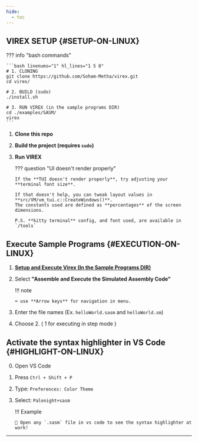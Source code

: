 ```yaml
---
hide:
  - toc
---
```


## VIREX SETUP {#SETUP-ON-LINUX}

??? info "bash commands"

    ```bash linenums="1" hl_lines="1 5 8"
    # 1. CLONING
    git clone https://github.com/Soham-Metha/virex.git
    cd virex/

    # 2. BUILD (sudo)
    ./install.sh

    # 3. RUN VIREX (in the sample programs DIR)
    cd ./examples/SASM/
    virex
    ```

1.  **Clone this repo**

2.  **Build the project (requires `sudo`)**

3.  **Run VIREX**

    ??? question "UI doesn't render properly"

        If the **TUI doesn't render properly**, try adjusting your **terminal font size**.

        If that doesn't help, you can tweak layout values in **src/VM/vm_tui.c::CreateWindows()**.
        The constants used are defined as **percentages** of the screen dimensions.

        P.S. **kitty terminal** config, and font used, are available in `/tools`

## Execute Sample Programs {#EXECUTION-ON-LINUX}

1.  [**Setup and Execute Virex (In the Sample Programs DIR)**](#setup-on-linux)
2.  Select **"Assemble and Execute the Simulated Assembly Code"**

    !!! note

        ⌨️ use **Arrow keys** for navigation in menu.

3.  Enter the file names (Ex. `helloWorld.sasm` and `helloWorld.sm`)
4.  Choose 2. ( 1 for executing in step mode )

## Activate the syntax highlighter in VS Code {#HIGHLIGHT-ON-LINUX}

0.  Open VS Code
1.  Press `Ctrl + Shift + P`
2.  Type: `Preferences: Color Theme`
3.  Select: `Palenight+sasm`

    !!! Example

        🎨 Open any `.sasm` file in vs code to see the syntax highlighter at work!

---
